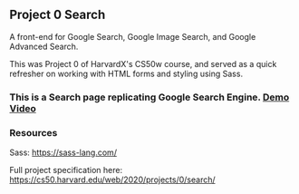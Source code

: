 ## Project 0 Search

A front-end for Google Search, Google Image Search, and Google Advanced Search.

This was Project 0 of HarvardX's CS50w course, and served as a quick refresher on working with HTML forms and styling using Sass.

### This is a Search page replicating Google Search Engine. [Demo Video](https://youtu.be/cSE-sSatLtU)


### Resources

Sass: https://sass-lang.com/

Full project specification here: https://cs50.harvard.edu/web/2020/projects/0/search/
